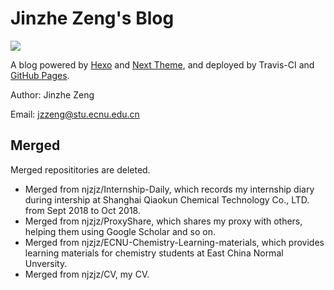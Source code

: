 # Jinzhe Zeng's Blog

[![](https://img.shields.io/website-up-down-green-red/https/njzjz.win.svg?style=flat)](https://njzjz.win)

A blog powered by [Hexo](https://github.com/hexojs/hexo) and [Next Theme](https://github.com/theme-next/hexo-theme-next), and deployed by Travis-CI and [GitHub Pages](https://pages.github.com/).

Author: Jinzhe Zeng

Email: jzzeng@stu.ecnu.edu.cn

## Merged

Merged reposititories are deleted.

* Merged from njzjz/Internship-Daily, which records my internship diary during intership at Shanghai Qiaokun Chemical Technology Co., LTD. from Sept 2018 to Oct 2018.
* Merged from njzjz/ProxyShare, which shares my proxy with others, helping them using Google Scholar and so on.
* Merged from njzjz/ECNU-Chemistry-Learning-materials, which provides learning materials for chemistry students at East China Normal Unversity.
* Merged from njzjz/CV, my CV.
